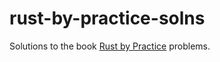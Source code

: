 # rust-by-practice-solns

Solutions to the book [Rust by Practice](https://practice.rs/why-exercise.html) problems.
